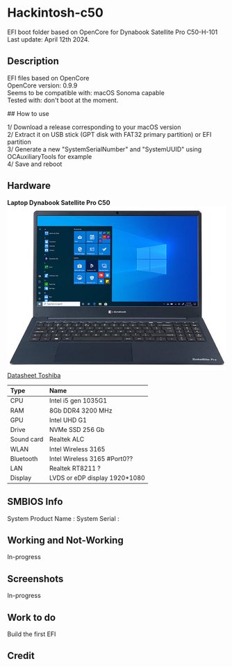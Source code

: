 # Hackintosh-c50

EFI boot folder based on OpenCore for Dynabook Satellite Pro C50-H-101  
Last update: April 12th 2024. 

## Description

EFI files based on OpenCore  
OpenCore version: 0.9.9  
Seems to be compatible with: macOS Sonoma capable  
Tested with: don't boot at the moment.  

## How to use

1/ Download a release corresponding to your macOS version  
2/ Extract it on USB stick (GPT disk with FAT32 primary partition) or EFI partition  
3/ Generate a new "SystemSerialNumber" and "SystemUUID" using OCAuxiliaryTools for example  
4/ Save and reboot  

## Hardware

__Laptop Dynabook Satellite Pro C50__  
![Dynabook C50-H-101](/Assets/Dynabook-C50.JPG "Dynabook C50")  
[Datasheet Toshiba](/Assets/Dynabook-C50-H-101-Datasheet-DE.pdf)  


| Type	| Name                   |
|:------|:-----------------------|
| CPU	| Intel i5 gen 1035G1	 |
| RAM	| 8Gb DDR4 3200 MHz  |
| GPU	| Intel UHD G1 |
| Drive	| NVMe SSD 256 Gb	 |
| Sound	card	| Realtek ALC	 |
| WLAN	| Intel Wireless 3165 	 |
| Bluetooth | Intel Wireless 3165 #Port0?? |
| LAN	| Realtek RT8211 ?	 |
| Display | LVDS or eDP display 1920*1080 |

## SMBIOS Info

System Product Name : 
System Serial :   

## Working and Not-Working

In-progress

## Screenshots

In-progress

## Work to do

Build the first EFI

## Credit

